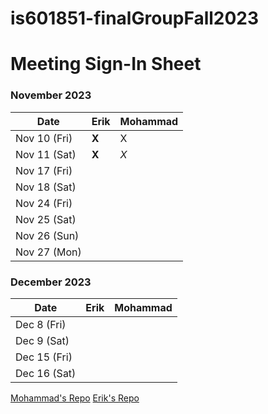 # is601851-finalGroupFall2023

# Meeting Sign-In Sheet

<!-- step 5, making a change -->
<!-- Re do commit -->
<!-- Re do commit 3-->


### November 2023

| Date        | Erik | Mohammad | 
|-------------|-----------|-----------|
| Nov 10 (Fri)|    __X__       |     X     |
| Nov 11 (Sat)|       __X__    |     *X*     |
| Nov 17 (Fri)|           |           |
| Nov 18 (Sat)|           |           | 
| Nov 24 (Fri)|           |           | 
| Nov 25 (Sat)|           |           |  
| Nov 26 (Sun)|           |           | 
| Nov 27 (Mon)|           |           | 

### December 2023

| Date        | Erik| Mohammad | 
|-------------|-----------|-----------|                 
| Dec 8 (Fri) |           |           |           
| Dec 9 (Sat)  |           |           |       
| Dec 15 (Fri) |           |           |           
| Dec 16 (Sat) |           |           | 


[Mohammad's Repo](https://github.com/FunkeMonke/is601851-finalGroupFall2023)
[Erik's Repo](https://github.com/erikjavornik/is601851-finalGroupFall2023)